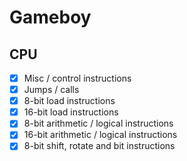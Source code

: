 # Gameboy

## CPU

- [x] Misc / control instructions
- [x] Jumps / calls
- [x] 8-bit load instructions
- [x] 16-bit load instructions
- [x] 8-bit arithmetic / logical instructions
- [x] 16-bit arithmetic / logical instructions
- [x] 8-bit shift, rotate and bit instructions

